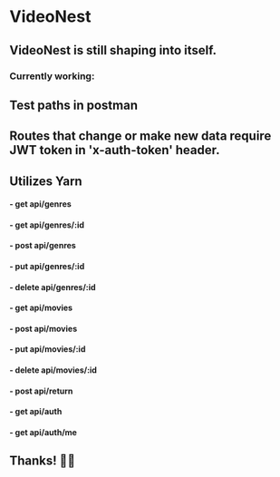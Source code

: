 # VideoNest

## VideoNest is still shaping into itself.

### Currently working:
## Test paths in postman
## Routes that change or make new data require JWT token in 'x-auth-token' header.
## Utilizes Yarn

#### - get api/genres
#### - get api/genres/:id
#### - post api/genres
#### - put api/genres/:id
#### - delete api/genres/:id

#### - get api/movies
#### - post api/movies
#### - put api/movies/:id
#### - delete api/movies/:id

#### - post api/return
#### - get api/auth
#### - get api/auth/me



## Thanks! 👏🏼
